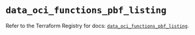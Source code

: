 # `data_oci_functions_pbf_listing`

Refer to the Terraform Registry for docs: [`data_oci_functions_pbf_listing`](https://registry.terraform.io/providers/hashicorp/oci/7.19.0/docs/data-sources/functions_pbf_listing).
